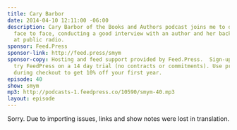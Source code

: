 ```yaml
---
title: Cary Barbor
date: 2014-04-10 12:11:00 -06:00
description: Cary Barbor of the Books and Authors podcast joins me to discuss interviewing
  face to face, conducting a good interview with an author and her background working
  at public radio.
sponsor: Feed.Press
sponsor-link: http://feed.press/smym
sponsor-copy: Hosting and feed support provided by Feed.Press.  Sign-up today and
  try FeedPress on a 14 day trial (no contracts or commitments). Use promo code "smym"
  during checkout to get 10% off your first year.
episode: 40
show: smym
mp3: http://podcasts-1.feedpress.co/10590/smym-40.mp3
layout: episode
---
```


Sorry. Due to importing issues, links and show notes were lost in translation.
